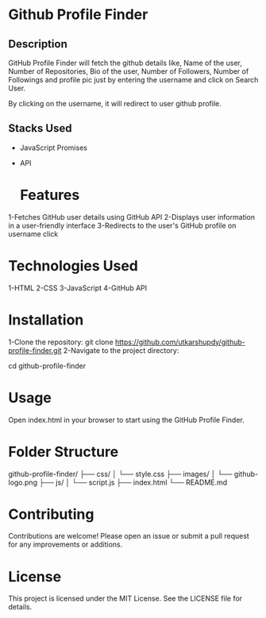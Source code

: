 # Github Profile Finder

## Description
GitHub Profile Finder will fetch the github details like, Name of the user, Number of Repositories, Bio of the user, Number of Followers, Number of Followings and profile pic just by entering the username and click on Search User.

By clicking on the username, it will redirect to user github profile.

## Stacks Used
* JavaScript Promises
* API

  # Features
1-Fetches GitHub user details using GitHub API
2-Displays user information in a user-friendly interface
3-Redirects to the user's GitHub profile on username click
# Technologies Used
1-HTML
2-CSS
3-JavaScript
4-GitHub API
# Installation
1-Clone the repository:
git clone https://github.com/utkarshupdy/github-profile-finder.git
2-Navigate to the project directory:

cd github-profile-finder
# Usage
Open index.html in your browser to start using the GitHub Profile Finder.

# Folder Structure

github-profile-finder/
├── css/
│   └── style.css
├── images/
│   └── github-logo.png
├── js/
│   └── script.js
├── index.html
└── README.md
# Contributing
Contributions are welcome! Please open an issue or submit a pull request for any improvements or additions.

# License
This project is licensed under the MIT License. See the LICENSE file for details.


